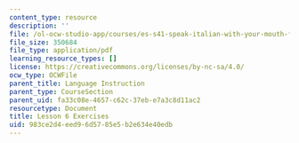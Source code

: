 ```yaml
---
content_type: resource
description: ''
file: /ol-ocw-studio-app/courses/es-s41-speak-italian-with-your-mouth-full-spring-2012/983ce2d4eed96d5785e5b2e634e40edb_MITES_S41S12_compiti_6.pdf
file_size: 350684
file_type: application/pdf
learning_resource_types: []
license: https://creativecommons.org/licenses/by-nc-sa/4.0/
ocw_type: OCWFile
parent_title: Language Instruction
parent_type: CourseSection
parent_uid: fa33c08e-4657-c62c-37eb-e7a3c8d11ac2
resourcetype: Document
title: Lesson 6 Exercises
uid: 983ce2d4-eed9-6d57-85e5-b2e634e40edb
---
```

